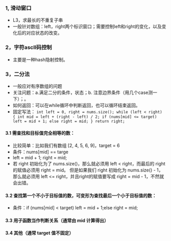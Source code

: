 ### 1, 滑动窗口
- L3，求最长的不重复子串
- 一般针对数组：left，right两个标识窗口；需要控制left和right的变化，以及变化后的对应状态的改变。


### 2，字符ascll码控制
- 主要是一种hash隐射控制。

### 3，二分法
- 一般应对有序数组的问题
- 关注问题：a.满足二分的条件，状态；b. 注意边界条件（用几个case测一下）；。
- 如何返回：可以在while循环中判断返回，也可以循环结束返回。
- 固定写法：
`int left = 0, right = nums.size();
while (left < right) {
        int mid = left + (right - left) / 2;
        if (nums[mid] <= target) left = mid + 1;
        else right = mid;
    }
    return right;`

#### 3.1 需查找和目标值完全相等的数：
- 比较简单：比如我们有数组 [2, 4, 5, 6, 9]，target = 6
- 条件：nums[mid] == targe
- left = mid + 1; right = mid;
- 若 right 初始化为了 nums.size()，那么就必须用 left < right，而最后的 right 的赋值必须用 right = mid。
但是如果我们 right 初始化为 nums.size() - 1，那么就必须用 left <= right，并且right的赋值要写成 right = mid - 1，不然就会出错。

#### 3.2  查找第一个不小于目标值的数，可变形为查找最后一个小于目标值的数：
- 条件：if (nums[mid] < target) left = mid + 1;else right = mid;

#### 3.3  用子函数当作判断关系（通常由 mid 计算得出）
#### 3.4 其他（通常 target 值不固定）

        
